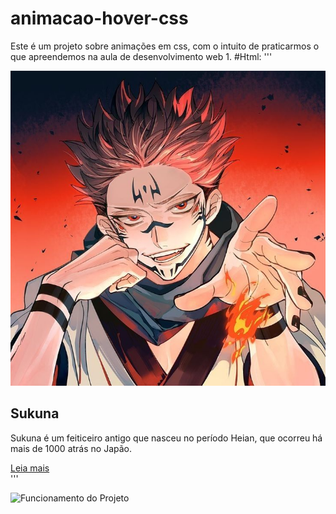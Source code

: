 # animacao-hover-css
Este é um projeto sobre animações em css, com o intuito de praticarmos o que apreendemos na aula de desenvolvimento web 1.
#Html:
''' <!DOCTYPE html>
<html lang="pt-br">
<head>
    <meta charset="UTF-8">
    <meta name="viewport" content="width=device-width, initial-scale=1.0">
    <link rel="stylesheet" href="estilo.css">
    <title>Document</title>
</head>
<body>
    <div class="card">
        <div class="img-box">
            <img src="images/f69f644acef0142bb0615587664b570e.jpg">
        </div>
        <div class="content">
            <h2>Sukuna </h2>
            <p>
                Sukuna é um feiticeiro antigo que nasceu no período Heian, que ocorreu há mais de 1000 atrás no Japão.
            </p>
            <a href="https://jujutsu-kaisen.fandom.com/wiki/Sukuna" class="read-more">
                Leia mais
            </a>
        </div>
    </div>
</body>
</html> '''


![Funcionamento do Projeto](https://github.com/Viniciussinc/animacao-hover-css/blob/main/sukuna.gif)
